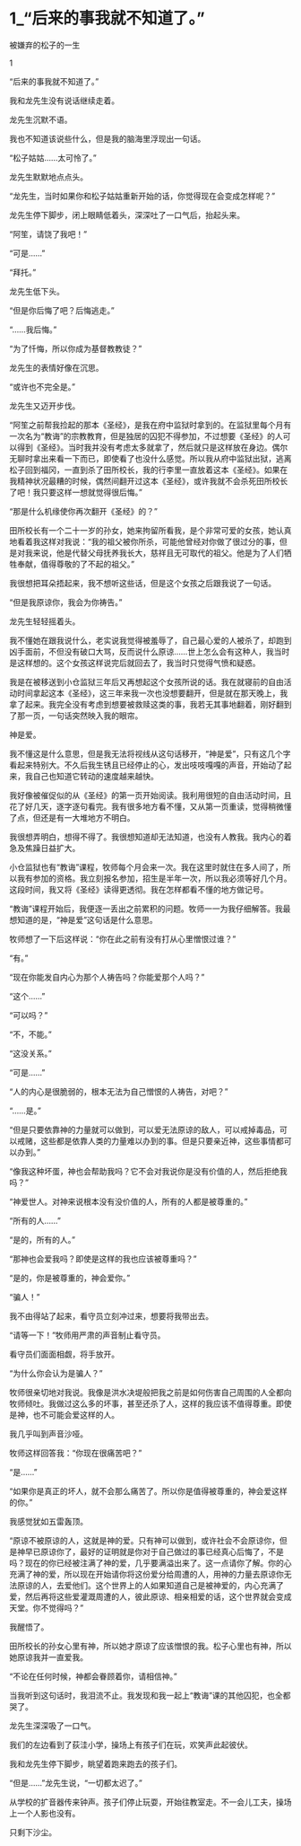# 1_“后来的事我就不知道了。”

被嫌弃的松子的一生

1

“后来的事我就不知道了。”

我和龙先生没有说话继续走着。

龙先生沉默不语。

我也不知道该说些什么，但是我的脑海里浮现出一句话。

“松子姑姑……太可怜了。”

龙先生默默地点点头。

“龙先生，当时如果你和松子姑姑重新开始的话，你觉得现在会变成怎样呢？”

龙先生停下脚步，闭上眼睛低着头，深深吐了一口气后，抬起头来。

“阿笙，请饶了我吧！”

“可是……”

“拜托。”

龙先生低下头。

“但是你后悔了吧？后悔逃走。”

“……我后悔。”

“为了忏悔，所以你成为基督教教徒？”

龙先生的表情好像在沉思。

“或许也不完全是。”

龙先生又迈开步伐。

“阿笙之前帮我捡起的那本《圣经》，是我在府中监狱时拿到的。在监狱里每个月有一次名为“教诲”的宗教教育，但是独居的囚犯不得参加，不过想要《圣经》的人可以得到《圣经》。当时我并没有考虑太多就拿了，然后就只是这样放在身边。偶尔无聊时拿出来看一下而已，即使看了也没什么感觉。所以我从府中监狱出狱，逃离松子回到福冈，一直到杀了田所校长，我的行李里一直放着这本《圣经》。如果在我精神状况最糟的时候，偶然间翻开过这本《圣经》，或许我就不会杀死田所校长了吧！我只要这样一想就觉得很后悔。”

“那是什么机缘使你再次翻开《圣经》的？”

田所校长有一个二十一岁的孙女，她来拘留所看我，是个非常可爱的女孩，她认真地看着我这样对我说：“我的祖父被你所杀，可能他曾经对你做了很过分的事，但是对我来说，他是代替父母抚养我长大，慈祥且无可取代的祖父。他是为了人们牺牲奉献，值得尊敬的了不起的祖父。”

我很想把耳朵捂起来，我不想听这些话，但是这个女孩之后跟我说了一句话。

“但是我原谅你，我会为你祷告。”

龙先生轻轻摇着头。

我不懂她在跟我说什么，老实说我觉得被羞辱了，自己最心爱的人被杀了，却跑到凶手面前，不但没有破口大骂，反而说什么原谅……世上怎么会有这种人，我当时是这样想的。这个女孩这样说完后就回去了，我当时只觉得气愤和疑惑。

我是在被移送到小仓监狱三年后又再想起这个女孩所说的话。我在就寝前的自由活动时间拿起这本《圣经》，这三年来我一次也没想要翻开，但是就在那天晚上，我拿了起来。我完全没有考虑到想要被救赎这类的事，我若无其事地翻着，刚好翻到了那一页，一句话突然映入我的眼帘。

神是爱。

我不懂这是什么意思，但是我无法将视线从这句话移开，“神是爱”，只有这几个字看起来特别大。不久后我生锈且已经停止的心，发出吱吱嘎嘎的声音，开始动了起来，我自己也知道它转动的速度越来越快。

我好像被催促似的从《圣经》的第一页开始阅读。我利用很短的自由活动时间，且花了好几天，逐字逐句看完。我有很多地方看不懂，又从第一页重读，觉得稍微懂了点，但还是有一大堆地方不明白。

我很想弄明白，想得不得了。我很想知道却无法知道，也没有人教我。我内心的着急及焦躁日益扩大。

小仓监狱也有“教诲”课程，牧师每个月会来一次。我在这里时就住在多人间了，所以我有参加的资格。我立刻报名参加，招生是半年一次，所以我必须等好几个月。这段时间，我又将《圣经》读得更透彻。我在怎样都看不懂的地方做记号。

“教诲”课程开始后，我便逐一丢出之前累积的问题。牧师一一为我仔细解答。我最想知道的是，“神是爱”这句话是什么意思。

牧师想了一下后这样说：“你在此之前有没有打从心里憎恨过谁？”

“有。”

“现在你能发自内心为那个人祷告吗？你能爱那个人吗？”

“这个……”

“可以吗？”

“不，不能。”

“这没关系。”

“可是……”

“人的内心是很脆弱的，根本无法为自己憎恨的人祷告，对吧？”

“……是。”

“但是只要依靠神的力量就可以做到，可以爱无法原谅的敌人，可以戒掉毒品，可以戒赌，这些都是依靠人类的力量难以办到的事。但是只要亲近神，这些事情都可以办到。”

“像我这种坏蛋，神也会帮助我吗？它不会对我说你是没有价值的人，然后拒绝我吗？”

“神爱世人。对神来说根本没有没价值的人，所有的人都是被尊重的。”

“所有的人……”

“是的，所有的人。”

“那神也会爱我吗？即使是这样的我也应该被尊重吗？”

“是的，你是被尊重的，神会爱你。”

“骗人！”

我不由得站了起来，看守员立刻冲过来，想要将我带出去。

“请等一下！”牧师用严肃的声音制止看守员。

看守员们面面相觑，将手放开。

“为什么你会认为是骗人？”

牧师很亲切地对我说。我像是洪水决堤般把我之前是如何伤害自己周围的人全都向牧师倾吐。我做过这么多的坏事，甚至还杀了人，这样的我应该不值得尊重。即使是神，也不可能会爱这样的人。

我几乎叫到声音沙哑。

牧师这样回答我：“你现在很痛苦吧？”

“是……”

“如果你是真正的坏人，就不会那么痛苦了。所以你是值得被尊重的，神会爱这样的你。”

我感觉犹如五雷轰顶。

“原谅不被原谅的人，这就是神的爱。只有神可以做到，或许社会不会原谅你，但是神早已原谅你了，最好的证明就是你对于自己做过的事已经真心后悔了，不是吗？现在的你已经被注满了神的爱，几乎要满溢出来了。这一点请你了解。你的心充满了神的爱，所以现在开始请你将这份爱分给周遭的人，用神的力量去原谅你无法原谅的人，去爱他们。这个世界上的人如果知道自己是被神爱的，内心充满了爱，然后再将这些爱灌溉周遭的人，彼此原谅、相亲相爱的话，这个世界就会变成天堂。你不觉得吗？”

我醒悟了。

田所校长的孙女心里有神，所以她才原谅了应该憎恨的我。松子心里也有神，所以她原谅我并一直爱我。

“不论在任何时候，神都会眷顾着你，请相信神。”

当我听到这句话时，我泪流不止。我发现和我一起上“教诲”课的其他囚犯，也全都哭了。

龙先生深深吸了一口气。

我们的左边看到了荻洼小学，操场上有孩子们在玩，欢笑声此起彼伏。

我和龙先生停下脚步，眺望着跑来跑去的孩子们。

“但是……”龙先生说，“一切都太迟了。”

从学校的扩音器传来钟声。孩子们停止玩耍，开始往教室走。不一会儿工夫，操场上一个人影也没有。

只剩下沙尘。